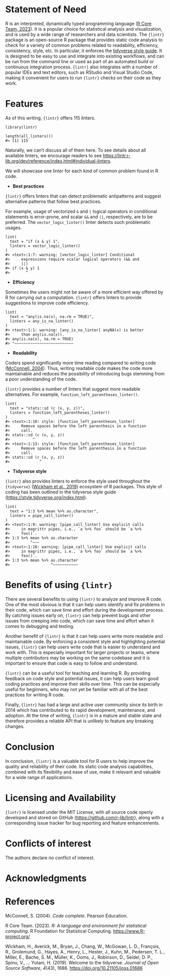 # Statement of Need

R is an interpreted, dynamically typed programming language ([R Core
Team, 2023](#ref-base2023)). It is a popular choice for statistical
analysis and visualization, and is used by a wide range of researchers
and data scientists. The `{lintr}` package is an open-source R package
that provides static code analysis to check for a variety of common
problems related to readability, efficiency, consistency, style, etc. In
particular, it enforces the [tidyverse style
guide]((https://style.tidyverse.org/index.html)). It is designed to be
easy to use and integrate into existing workflows, and can be run from
the command line or used as part of an automated build or continuous
integration process. `{lintr}` also integrates with a number of popular
IDEs and text editors, such as RStudio and Visual Studio Code, making it
convenient for users to run `{lintr}` checks on their code as they work.

# Features

As of this writing, `{lintr}` offers 115 linters.

    library(lintr)

    length(all_linters())
    #> [1] 115

Naturally, we can’t discuss all of them here. To see details about all
available linters, we encourage readers to see
<https://lintr.r-lib.org/dev/reference/index.html#individual-linters>.

We will showcase one linter for each kind of common problem found in R
code.

-   **Best practices**

`{lintr}` offers linters that can detect problematic antipatterns and
suggest alternative patterns that follow best practices.

For example, usage of vectorized `&` and `|` logical operators in
conditional statements is error-prone, and scalar `&&` and `||`,
respectively, are to be preferred. The `vector_logic_linter()` linter
detects such problematic usages.

    lint(
      text = "if (x & y) 1",
      linters = vector_logic_linter()
    )
    #> <text>:1:7: warning: [vector_logic_linter] Conditional
    #>     expressions require scalar logical operators (&& and
    #>     ||)
    #> if (x & y) 1
    #>       ^

-   **Efficiency**

Sometimes the users might not be aware of a more efficient way offered
by R for carrying out a computation. `{lintr}` offers linters to provide
suggestions to improve code efficiency.

    lint(
      text = "any(is.na(x), na.rm = TRUE)",
      linters = any_is_na_linter()
    )
    #> <text>:1:1: warning: [any_is_na_linter] anyNA(x) is better
    #>     than any(is.na(x)).
    #> any(is.na(x), na.rm = TRUE)
    #> ^~~~~~~~~~~~~~~~~~~~~~~~~~~

-   **Readability**

Coders spend significantly more time reading compared to writing code
([McConnell, 2004](#ref-mcconnell2004code)). Thus, writing readable code
makes the code more maintainable and reduces the possibility of
introducing bugs stemming from a poor understanding of the code.

`{lintr}` provides a number of linters that suggest more readable
alternatives. For example, `function_left_parentheses_linter()`.

    lint(
      text = "stats::sd (c (x, y, z))",
      linters = function_left_parentheses_linter()
    )
    #> <text>:1:10: style: [function_left_parentheses_linter]
    #>     Remove spaces before the left parenthesis in a function
    #>     call.
    #> stats::sd (c (x, y, z))
    #>          ^
    #> <text>:1:13: style: [function_left_parentheses_linter]
    #>     Remove spaces before the left parenthesis in a function
    #>     call.
    #> stats::sd (c (x, y, z))
    #>             ^

-   **Tidyverse style**

`{lintr}` also provides linters to enforce the style used throughout the
`{tidyverse}` ([Wickham et al., 2019](#ref-Wickham2019)) ecosystem of R
packages. This style of coding has been outlined in the tidyverse style
guide (<https://style.tidyverse.org/index.html>).

    lint(
      text = "1:3 %>% mean %>% as.character",
      linters = pipe_call_linter()
    )
    #> <text>:1:9: warning: [pipe_call_linter] Use explicit calls
    #>     in magrittr pipes, i.e., `a %>% foo` should be `a %>%
    #>     foo()`.
    #> 1:3 %>% mean %>% as.character
    #>         ^~~~
    #> <text>:1:18: warning: [pipe_call_linter] Use explicit calls
    #>     in magrittr pipes, i.e., `a %>% foo` should be `a %>%
    #>     foo()`.
    #> 1:3 %>% mean %>% as.character
    #>                  ^~~~~~~~~~~~

# Benefits of using `{lintr}`

There are several benefits to using `{lintr}` to analyze and improve R
code. One of the most obvious is that it can help users identify and fix
problems in their code, which can save time and effort during the
development process. By catching issues early on, `{lintr}` can help
prevent bugs and other issues from creeping into code, which can save
time and effort when it comes to debugging and testing.

Another benefit of `{lintr}` is that it can help users write more
readable and maintainable code. By enforcing a consistent style and
highlighting potential issues, `{lintr}` can help users write code that
is easier to understand and work with. This is especially important for
larger projects or teams, where multiple contributors may be working on
the same codebase and it is important to ensure that code is easy to
follow and understand.

`{lintr}` can be a useful tool for teaching and learning R. By providing
feedback on code style and potential issues, it can help users learn
good coding practices and improve their skills over time. This can be
especially useful for beginners, who may not yet be familiar with all of
the best practices for writing R code.

Finally, `{lintr}` has had a large and active user community since its
birth in 2014 which has contributed to its rapid development,
maintenance, and adoption. At the time of writing, `{lintr}` is in a
mature and stable state and therefore provides a reliable API that is
unlikely to feature any breaking changes.

# Conclusion

In conclusion, `{lintr}` is a valuable tool for R users to help improve
the quality and reliability of their code. Its static code analysis
capabilities, combined with its flexibility and ease of use, make it
relevant and valuable for a wide range of applications.

# Licensing and Availability

`{lintr}` is licensed under the MIT License, with all source code openly
developed and stored on GitHub (<https://github.com/r-lib/lintr>), along
with a corresponding issue tracker for bug reporting and feature
enhancements.

# Conflicts of interest

The authors declare no conflict of interest.

# Acknowledgments

# References

McConnell, S. (2004). *Code complete*. Pearson Education.

R Core Team. (2023). *R: A language and environment for statistical
computing*. R Foundation for Statistical Computing.
<https://www.R-project.org/>

Wickham, H., Averick, M., Bryan, J., Chang, W., McGowan, L. D.,
François, R., Grolemund, G., Hayes, A., Henry, L., Hester, J., Kuhn, M.,
Pedersen, T. L., Miller, E., Bache, S. M., Müller, K., Ooms, J.,
Robinson, D., Seidel, D. P., Spinu, V., … Yutani, H. (2019). Welcome to
the <span class="nocase">tidyverse</span>. *Journal of Open Source
Software*, *4*(43), 1686. <https://doi.org/10.21105/joss.01686>
